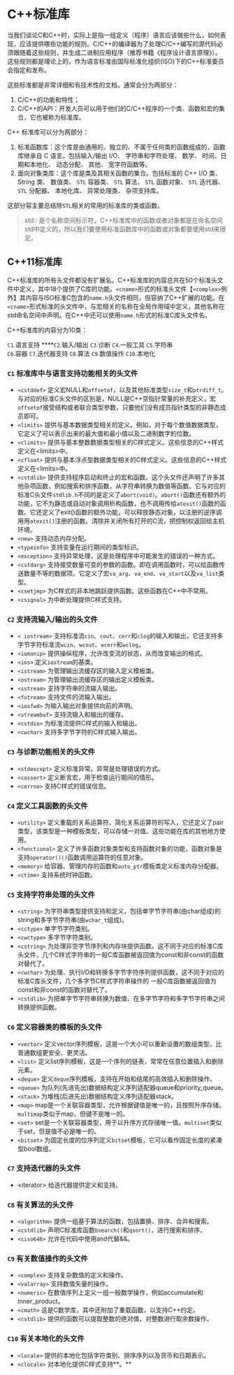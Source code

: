 # C++标准库



当我们谈论C和C++时，实际上是指一组定义（程序）语言应该做些什么，如何表现，应该提供哪些功能的规则。C/C++的编译器为了处理C/C++编写的源代码必须跟随着这些规则，并生成二进制应用程序（推荐书籍《程序设计语言原理》）。 这些规则都是理论上的，作为语言标准由国际标准化组织\(ISO\)下的C++标准委员会指定和发布。

这些标准都是非常详细和有技术性的文档，通常会分为两部分：

1. C/C++的功能和特性；
2. C/C++的API：开发人员可以用于他们的C/C++程序的一个类、函数和宏的集合，它也被称为标准库。

C++ 标准库可以分为两部分：

1. 标准函数库：这个库是由通用的、独立的、不属于任何类的函数组成的，函数库继承自 C 语言。包括输入/输出 I/O、 字符串和字符处理、 数学、 时间、日期和本地化、 动态分配、 其他、 宽字符函数等。
2. 面向对象类库：这个库是类及其相关函数的集合。包括标准的 C++ I/O 类、 String 类、 数值类、 `STL` 容器类、 `STL` 算法、 `STL` 函数对象、 `STL` 迭代器、 `STL` 分配器、 本地化库、 异常处理类、 杂项支持库。

这部分容主要总结除`STL`相关的常用的标准库的类或函数。

> std:: 是个名称空间标示符，C++标准库中的函数或者对象都是在命名空间std中定义的，所以我们要使用标准函数库中的函数或对象都要使用std来限定。

## **C++11标准库**

C++标准库的所有头文件都没有扩展名。C++标准库的内容总共在50个标准头文件中定义，其中18个提供了C库的功能。`<cname>`形式的标准头文件【`<complex>`例外】其内容与ISO标准C包含的`name.h`头文件相同，但容纳了C++扩展的功能。在`<cname>`形式标准的头文件中，与宏相关的名称在全局作用域中定义，其他名称在std命名空间中声明。在C++中还可以使用`name.h`形式的标准C库头文件名。

C++标准库的内容分为10类：

`C1`.语言支持    ****`C2`.输入/输出       `C3`.诊断       `C4`.一般工具     `C5`.字符串   
`C6`.容器            `C7`.迭代器支持     `C8`.算法       `C9`.数值操作     `C10`.本地化

### **`C1` 标准库中与语言支持功能相关的头文件**

* `<cstddef>` 定义宏NULL和`offsetof`，以及其他标准类型`size_t`和`ptrdiff_t`。与对应的标准C头文件的区别是，NULL是C++空指针常量的补充定义，宏`offsetof`接受结构或者联合类型参数，只要他们没有成员指针类型的非静态成员即可。 
* `<limits>` 提供与基本数据类型相关的定义。例如，对于每个数值数据类型，它定义了可以表示出来的最大值和最小值以及二进制数字的位数。 
* `<climits>` 提供与基本整数数据类型相关的C样式定义。这些信息的C++样式定义在&lt;limits&gt;中。
* `<cfloat>` 提供与基本浮点型数据类型相关的C样式定义。这些信息的C++样式定义在&lt;limits&gt;中。
* `<cstdlib>` 提供支持程序启动和终止的宏和函数。这个头文件还声明了许多其他杂项函数，例如搜索和排序函数，从字符串转换为数值等函数。它与对应的标准C头文件`stdlib.h`不同的是定义了`abort(void)`。`abort()`函数还有额外的功能，它不为静态或自动对象调用析构函数，也不调用传给`atexit()`函数的函数。它还定义了exit\(\)函数的额外功能，可以释放静态对象，以注册的逆序调用用`atexit()`注册的函数。清除并关闭所有打开的C流，把控制权返回给主机环境。 
* `<new>` 支持动态内存分配。
* `<typeinfo>` 支持变量在运行期间的类型标识。 
* `<exception>` 支持异常处理，这是处理程序中可能发生的错误的一种方式。 
* `<cstdarg>` 支持接受数量可变的参数的函数。即在调用函数时，可以给函数传送数量不等的数据项。它定义了宏`va_arg`、`va_end`、`va_start`以及`va_list`类型。 
* `<csetjmp>` 为C样式的非本地跳跃提供函数。这些函数在C++中不常用。 
* `<csignal>` 为中断处理提供C样式支持。 

### **`C2` 支持流输入/输出的头文件**

* `< iostream>` 支持标准流`cin`、`cout`、`cerr`和`clog`的输入和输出，它还支持多字节字符标准流`wcin`、`wcout`、`wcerr`和`wclog`。 
* `<iomanip>` 提供操纵程序，允许改变流的状态，从而改变输出的格式。 
* `<ios>` 定义`iostream`的基类。 
* `<istream>` 为管理输出流缓存区的输入定义模板类。 
* `<ostream>` 为管理输出流缓存区的输出定义模板类。 
* `<sstream>` 支持字符串的流输入输出。 
* `<fstream>` 支持文件的流输入输出。 
* `<iosfwd>` 为输入输出对象提供向前的声明。 
* `<streambuf>` 支持流输入和输出的缓存。 
* `<cstdio>` 为标准流提供C样式的输入和输出。 
* `<cwchar>` 支持多字节字符的C样式输入输出。 

### **`C3` 与诊断功能相关的头文件**

* `<stdexcept>` 定义标准异常。异常是处理错误的方式。 
* `<cassert>` 定义断言宏，用于检查运行期间的情形。 
* `<cerrno>` 支持C样式的错误信息。 

### **`C4` 定义工具函数的头文件**

* `<utility>` 定义重载的关系运算符，简化关系运算符的写入，它还定义了pair类型，该类型是一种模板类型，可以存储一对值。这些功能在库的其他地方使用。 
* `<functional>` 定义了许多函数对象类型和支持函数对象的功能，函数对象是支持`operator()()`函数调用运算符的任意对象。 
* `<memory>` 给容器、管理内存的函数和`auto_ptr`模板类定义标准内存分配器。 
* `<ctime>` 支持系统时钟函数。 

### **`C5` 支持字符串处理的头文件**

* `<string>` 为字符串类型提供支持和定义，包括单字节字符串\(由char组成\)的string和多字节字符串\(由`wchar_t`组成\)。 
* `<cctype>` 单字节字符类别。 
* `<cwctype>` 多字节字符类别。 
* `<cstring>` 为处理非空字节序列和内存块提供函数。这不同于对应的标准C库头文件，几个C样式字符串的一般C库函数被返回值为const和非const的函数对替代了。 
* `<cwchar>` 为处理、执行I/O和转换多字节字符序列提供函数，这不同于对应的标准C库头文件，几个多字节C样式字符串操作的 一般C库函数被返回值为const和非const的函数对替代了。 
* `<cstdlib>` 为把单字节字符串转换为数值、在多字节字符和多字节字符串之间转换提供函数。 

### **`C6` 定义容器类的模板的头文件**

* `<vector>` 定义vector序列模板，这是一个大小可以重新设置的数组类型，比普通数组更安全、更灵活。 
* `<list>` 定义list序列模板，这是一个序列的链表，常常在任意位置插入和删除元素。 
* `<deque>` 定义`deque`序列模板，支持在开始和结尾的高效插入和删除操作。 
* `<queue>` 为队列\(先进先出\)数据结构定义序列适配器queue和priority\_queue。 
* `<stack>` 为堆栈\(后进先出\)数据结构定义序列适配器stack。 
* `<map>` map是一个关联容器类型，允许根据键值是唯一的，且按照升序存储。`multimap`类似于map，但键不是唯一的。 
* `<set>` set是一个关联容器类型，用于以升序方式存储唯一值。`multiset`类似于set，但是值不必是唯一的。 
* `<bitset>` 为固定长度的位序列定义`bitset`模板，它可以看作固定长度的紧凑型bool数组。 

### **`C7` 支持迭代器的头文件**

* &lt;iterator&gt; 给迭代器提供定义和支持。 

### **`C8` 有关算法的头文件**

* `<algorithm>` 提供一组基于算法的函数，包括置换、排序、合并和搜索。 
* `<cstdlib>` 声明C标准库函数`bsearch()`和`qsort()`，进行搜索和排序。 
* `<ciso646>` 允许在代码中使用and代替&&。 

### **`C9` 有关数值操作的头文件**

* `<complex>` 支持复杂数值的定义和操作。 
* `<valarray>` 支持数值矢量的操作。 
* `<numeric>` 在数值序列上定义一组一般数学操作，例如accumulate和inner\_product。 
* `<cmath>` 这是C数学库，其中还附加了重载函数，以支持C++约定。 
* `<cstdlib>` 提供的函数可以提取整数的绝对值，对整数进行取余数操作。 

### **`C10` 有关本地化的头文件**

* `<locale>` 提供的本地化包括字符类别、排序序列以及货币和日期表示。 
* `<clocale>` 对本地化提供C样式支持**。**

